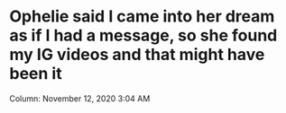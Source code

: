 # Ophelie said I came into her dream as if I had a message, so she found my IG videos and that might have been it

Column: November 12, 2020 3:04 AM